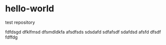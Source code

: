 # hello-world
test repository

fdfdsgd dfklfmsd dfsmdldkfa afsdfsds sdsdafd
sdfafsdf sdafdsd 
afsfd
dfsdf fdffdg
